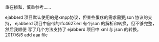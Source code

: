 重在掺和，慎重参考……

ejabberd 项目默认使用的是xmpp协议，但某些蛋疼的需求需要json 协议的支持，
ejabberd 项目中自带的rfc4627.erl 有个json 的解析和转换，但不够完整，然后我顺便
写了几个方法支持了 ejabberd 项目中 xml 与 json 的转换。
2017/6/6 
add aaa file
